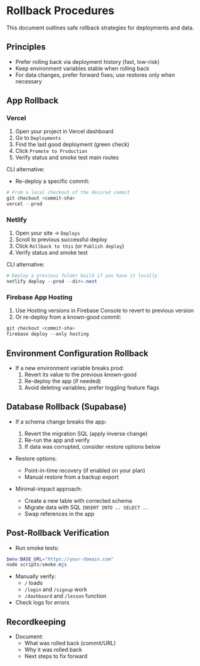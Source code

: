 # Rollback Procedures

This document outlines safe rollback strategies for deployments and data.

## Principles

- Prefer rolling back via deployment history (fast, low-risk)
- Keep environment variables stable when rolling back
- For data changes, prefer forward fixes; use restores only when necessary

## App Rollback

### Vercel

1. Open your project in Vercel dashboard
2. Go to `Deployments`
3. Find the last good deployment (green check)
4. Click `Promote to Production`
5. Verify status and smoke test main routes

CLI alternative:

- Re-deploy a specific commit:

```powershell
# From a local checkout of the desired commit
git checkout <commit-sha>
vercel --prod
```

### Netlify

1. Open your site → `Deploys`
2. Scroll to previous successful deploy
3. Click `Rollback to this` (or `Publish deploy`)
4. Verify status and smoke test

CLI alternative:

```powershell
# Deploy a previous folder build if you have it locally
netlify deploy --prod --dir=.next
```

### Firebase App Hosting

1. Use Hosting versions in Firebase Console to revert to previous version
2. Or re-deploy from a known-good commit:

```powershell
git checkout <commit-sha>
firebase deploy --only hosting
```

## Environment Configuration Rollback

- If a new environment variable breaks prod:
  1. Revert its value to the previous known-good
  2. Re-deploy the app (if needed)
  3. Avoid deleting variables; prefer toggling feature flags

## Database Rollback (Supabase)

- If a schema change breaks the app:

  1. Revert the migration SQL (apply inverse change)
  2. Re-run the app and verify
  3. If data was corrupted, consider restore options below

- Restore options:

  - Point-in-time recovery (if enabled on your plan)
  - Manual restore from a backup export

- Minimal-impact approach:
  - Create a new table with corrected schema
  - Migrate data with SQL `INSERT INTO .. SELECT ..`
  - Swap references in the app

## Post-Rollback Verification

- Run smoke tests:

```powershell
$env:BASE_URL="https://your-domain.com"
node scripts/smoke.mjs
```

- Manually verify:
  - `/` loads
  - `/login` and `/signup` work
  - `/dashboard` and `/lesson` function
- Check logs for errors

## Recordkeeping

- Document:
  - What was rolled back (commit/URL)
  - Why it was rolled back
  - Next steps to fix forward
